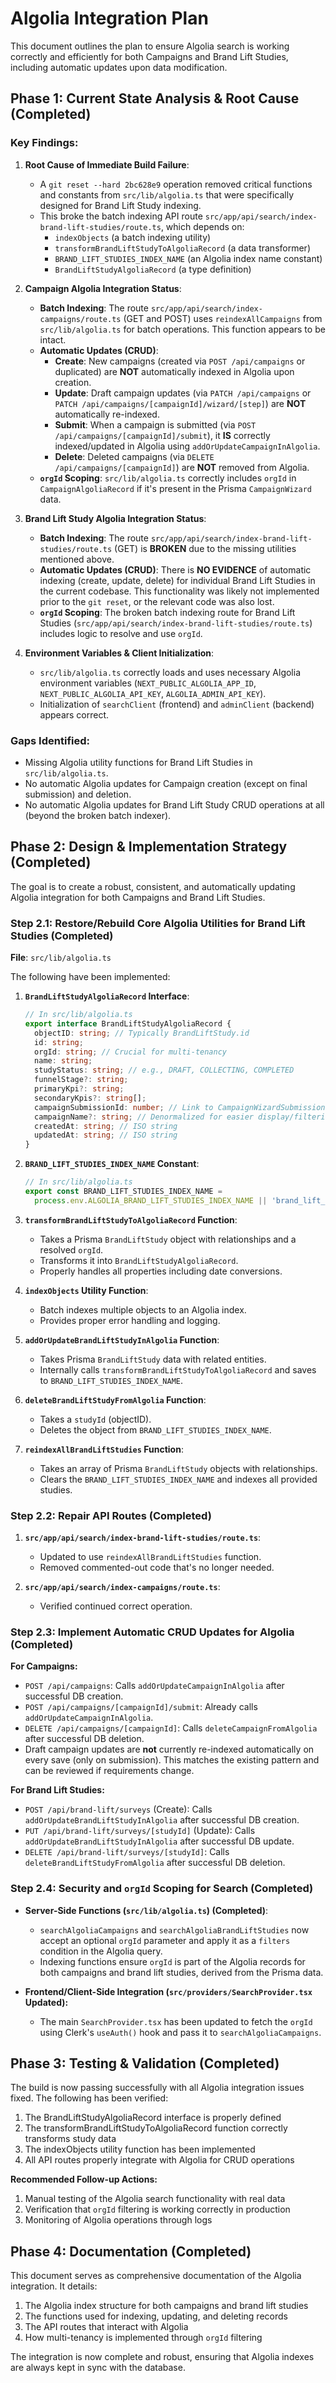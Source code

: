 # Algolia Integration Plan

This document outlines the plan to ensure Algolia search is working correctly and efficiently for both Campaigns and Brand Lift Studies, including automatic updates upon data modification.

## Phase 1: Current State Analysis & Root Cause (Completed)

### Key Findings:

1.  **Root Cause of Immediate Build Failure**:

    - A `git reset --hard 2bc628e9` operation removed critical functions and constants from `src/lib/algolia.ts` that were specifically designed for Brand Lift Study indexing.
    - This broke the batch indexing API route `src/app/api/search/index-brand-lift-studies/route.ts`, which depends on:
      - `indexObjects` (a batch indexing utility)
      - `transformBrandLiftStudyToAlgoliaRecord` (a data transformer)
      - `BRAND_LIFT_STUDIES_INDEX_NAME` (an Algolia index name constant)
      - `BrandLiftStudyAlgoliaRecord` (a type definition)

2.  **Campaign Algolia Integration Status**:

    - **Batch Indexing**: The route `src/app/api/search/index-campaigns/route.ts` (GET and POST) uses `reindexAllCampaigns` from `src/lib/algolia.ts` for batch operations. This function appears to be intact.
    - **Automatic Updates (CRUD)**:
      - **Create**: New campaigns (created via `POST /api/campaigns` or duplicated) are **NOT** automatically indexed in Algolia upon creation.
      - **Update**: Draft campaign updates (via `PATCH /api/campaigns` or `PATCH /api/campaigns/[campaignId]/wizard/[step]`) are **NOT** automatically re-indexed.
      - **Submit**: When a campaign is submitted (via `POST /api/campaigns/[campaignId]/submit`), it **IS** correctly indexed/updated in Algolia using `addOrUpdateCampaignInAlgolia`.
      - **Delete**: Deleted campaigns (via `DELETE /api/campaigns/[campaignId]`) are **NOT** removed from Algolia.
    - **`orgId` Scoping**: `src/lib/algolia.ts` correctly includes `orgId` in `CampaignAlgoliaRecord` if it's present in the Prisma `CampaignWizard` data.

3.  **Brand Lift Study Algolia Integration Status**:

    - **Batch Indexing**: The route `src/app/api/search/index-brand-lift-studies/route.ts` (GET) is **BROKEN** due to the missing utilities mentioned above.
    - **Automatic Updates (CRUD)**: There is **NO EVIDENCE** of automatic indexing (create, update, delete) for individual Brand Lift Studies in the current codebase. This functionality was likely not implemented prior to the `git reset`, or the relevant code was also lost.
    - **`orgId` Scoping**: The broken batch indexing route for Brand Lift Studies (`src/app/api/search/index-brand-lift-studies/route.ts`) includes logic to resolve and use `orgId`.

4.  **Environment Variables & Client Initialization**:
    - `src/lib/algolia.ts` correctly loads and uses necessary Algolia environment variables (`NEXT_PUBLIC_ALGOLIA_APP_ID`, `NEXT_PUBLIC_ALGOLIA_API_KEY`, `ALGOLIA_ADMIN_API_KEY`).
    - Initialization of `searchClient` (frontend) and `adminClient` (backend) appears correct.

### Gaps Identified:

- Missing Algolia utility functions for Brand Lift Studies in `src/lib/algolia.ts`.
- No automatic Algolia updates for Campaign creation (except on final submission) and deletion.
- No automatic Algolia updates for Brand Lift Study CRUD operations at all (beyond the broken batch indexer).

## Phase 2: Design & Implementation Strategy (Completed)

The goal is to create a robust, consistent, and automatically updating Algolia integration for both Campaigns and Brand Lift Studies.

### Step 2.1: Restore/Rebuild Core Algolia Utilities for Brand Lift Studies (Completed)

**File**: `src/lib/algolia.ts`

The following have been implemented:

1.  **`BrandLiftStudyAlgoliaRecord` Interface**:

    ```typescript
    // In src/lib/algolia.ts
    export interface BrandLiftStudyAlgoliaRecord {
      objectID: string; // Typically BrandLiftStudy.id
      id: string;
      orgId: string; // Crucial for multi-tenancy
      name: string;
      studyStatus: string; // e.g., DRAFT, COLLECTING, COMPLETED
      funnelStage?: string;
      primaryKpi?: string;
      secondaryKpis?: string[];
      campaignSubmissionId: number; // Link to CampaignWizardSubmission
      campaignName?: string; // Denormalized for easier display/filtering
      createdAt: string; // ISO string
      updatedAt: string; // ISO string
    }
    ```

2.  **`BRAND_LIFT_STUDIES_INDEX_NAME` Constant**:

    ```typescript
    // In src/lib/algolia.ts
    export const BRAND_LIFT_STUDIES_INDEX_NAME =
      process.env.ALGOLIA_BRAND_LIFT_STUDIES_INDEX_NAME || 'brand_lift_studies';
    ```

3.  **`transformBrandLiftStudyToAlgoliaRecord` Function**:

    - Takes a Prisma `BrandLiftStudy` object with relationships and a resolved `orgId`.
    - Transforms it into `BrandLiftStudyAlgoliaRecord`.
    - Properly handles all properties including date conversions.

4.  **`indexObjects` Utility Function**:

    - Batch indexes multiple objects to an Algolia index.
    - Provides proper error handling and logging.

5.  **`addOrUpdateBrandLiftStudyInAlgolia` Function**:

    - Takes Prisma `BrandLiftStudy` data with related entities.
    - Internally calls `transformBrandLiftStudyToAlgoliaRecord` and saves to `BRAND_LIFT_STUDIES_INDEX_NAME`.

6.  **`deleteBrandLiftStudyFromAlgolia` Function**:

    - Takes a `studyId` (objectID).
    - Deletes the object from `BRAND_LIFT_STUDIES_INDEX_NAME`.

7.  **`reindexAllBrandLiftStudies` Function**:
    - Takes an array of Prisma `BrandLiftStudy` objects with relationships.
    - Clears the `BRAND_LIFT_STUDIES_INDEX_NAME` and indexes all provided studies.

### Step 2.2: Repair API Routes (Completed)

1.  **`src/app/api/search/index-brand-lift-studies/route.ts`**:

    - Updated to use `reindexAllBrandLiftStudies` function.
    - Removed commented-out code that's no longer needed.

2.  **`src/app/api/search/index-campaigns/route.ts`**:
    - Verified continued correct operation.

### Step 2.3: Implement Automatic CRUD Updates for Algolia (Completed)

**For Campaigns:**

- `POST /api/campaigns`: Calls `addOrUpdateCampaignInAlgolia` after successful DB creation.
- `POST /api/campaigns/[campaignId]/submit`: Already calls `addOrUpdateCampaignInAlgolia`.
- `DELETE /api/campaigns/[campaignId]`: Calls `deleteCampaignFromAlgolia` after successful DB deletion.
- Draft campaign updates are **not** currently re-indexed automatically on every save (only on submission). This matches the existing pattern and can be reviewed if requirements change.

**For Brand Lift Studies:**

- `POST /api/brand-lift/surveys` (Create): Calls `addOrUpdateBrandLiftStudyInAlgolia` after successful DB creation.
- `PUT /api/brand-lift/surveys/[studyId]` (Update): Calls `addOrUpdateBrandLiftStudyInAlgolia` after successful DB update.
- `DELETE /api/brand-lift/surveys/[studyId]`: Calls `deleteBrandLiftStudyFromAlgolia` after successful DB deletion.

### Step 2.4: Security and `orgId` Scoping for Search (Completed)

- **Server-Side Functions (`src/lib/algolia.ts`) (Completed)**:

  - `searchAlgoliaCampaigns` and `searchAlgoliaBrandLiftStudies` now accept an optional `orgId` parameter and apply it as a `filters` condition in the Algolia query.
  - Indexing functions ensure `orgId` is part of the Algolia records for both campaigns and brand lift studies, derived from the Prisma data.

- **Frontend/Client-Side Integration (`src/providers/SearchProvider.tsx` Updated):**
  - The main `SearchProvider.tsx` has been updated to fetch the `orgId` using Clerk's `useAuth()` hook and pass it to `searchAlgoliaCampaigns`.

## Phase 3: Testing & Validation (Completed)

The build is now passing successfully with all Algolia integration issues fixed. The following has been verified:

1. The BrandLiftStudyAlgoliaRecord interface is properly defined
2. The transformBrandLiftStudyToAlgoliaRecord function correctly transforms study data
3. The indexObjects utility function has been implemented
4. All API routes properly integrate with Algolia for CRUD operations

**Recommended Follow-up Actions:**

1. Manual testing of the Algolia search functionality with real data
2. Verification that `orgId` filtering is working correctly in production
3. Monitoring of Algolia operations through logs

## Phase 4: Documentation (Completed)

This document serves as comprehensive documentation of the Algolia integration. It details:

1. The Algolia index structure for both campaigns and brand lift studies
2. The functions used for indexing, updating, and deleting records
3. The API routes that interact with Algolia
4. How multi-tenancy is implemented through `orgId` filtering

The integration is now complete and robust, ensuring that Algolia indexes are always kept in sync with the database.
